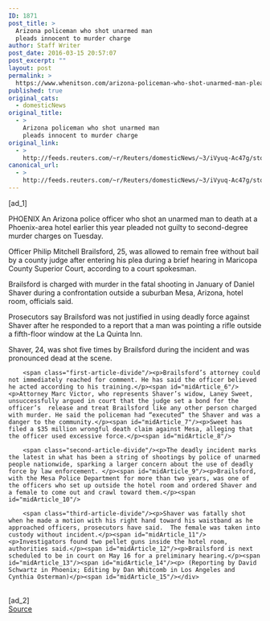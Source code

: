 ```yaml
---
ID: 1871
post_title: >
  Arizona policeman who shot unarmed man
  pleads innocent to murder charge
author: Staff Writer
post_date: 2016-03-15 20:57:07
post_excerpt: ""
layout: post
permalink: >
  https://www.whenitson.com/arizona-policeman-who-shot-unarmed-man-pleads-innocent-to-murder-charge/
published: true
original_cats:
  - domesticNews
original_title:
  - >
    Arizona policeman who shot unarmed man
    pleads innocent to murder charge
original_link:
  - >
    http://feeds.reuters.com/~r/Reuters/domesticNews/~3/iVyuq-Ac47g/story01.htm
canonical_url:
  - >
    http://feeds.reuters.com/~r/Reuters/domesticNews/~3/iVyuq-Ac47g/story01.htm
---
```

 [ad_1]
<br><div id="articleText">
<span id="midArticle_start"/>

<span id="midArticle_0"/><span class="focusParagraph" readability="3"><p><span class="articleLocation">PHOENIX</span> An Arizona police officer who shot an unarmed man to death at a Phoenix-area hotel earlier this year pleaded not guilty to second-degree murder charges on Tuesday.</p></span><span id="midArticle_1"/><p>Officer Philip Mitchell Brailsford, 25, was allowed to  remain free without bail by a county judge after entering his plea during a brief hearing in Maricopa County Superior Court, according to a court spokesman.</p><span id="midArticle_2"/><p>Brailsford is charged with murder in the fatal shooting in January of Daniel Shaver during a confrontation outside a suburban Mesa, Arizona, hotel room, officials said.</p><span id="midArticle_3"/><p>Prosecutors say Brailsford was not justified in using deadly force against Shaver after he responded to a report that a man was pointing a rifle outside a fifth-floor window at the La Quinta Inn.</p><span id="midArticle_4"/><p>Shaver, 24, was shot five times by Brailsford during the incident and was pronounced dead at the scene. </p><span id="midArticle_5"/>
        
        <span class="first-article-divide"/><p>Brailsford’s attorney could not immediately reached for comment. He has said the officer believed he acted according to his training.</p><span id="midArticle_6"/><p>Attorney Marc Victor, who represents Shaver’s widow, Laney Sweet, unsuccessfully argued in court that the judge set a bond for the officer’s  release and treat Brailsford like any other person charged with murder. He said the policeman had “executed” the Shaver and was a danger to the community.</p><span id="midArticle_7"/><p>Sweet has filed a $35 million wrongful death claim against Mesa, alleging that the officer used excessive force.</p><span id="midArticle_8"/>
        
        <span class="second-article-divide"/><p>The deadly incident marks the latest in what has been a string of shootings by police of unarmed people nationwide, sparking a larger concern about the use of deadly force by law enforcement. </p><span id="midArticle_9"/><p>Brailsford, with the Mesa Police Department for more than two years, was one of the officers who set up outside the hotel room and ordered Shaver and a female to come out and crawl toward them.</p><span id="midArticle_10"/>
        
        <span class="third-article-divide"/><p>Shaver was fatally shot when he made a motion with his right hand toward his waistband as he approached officers, prosecutors have said.  The female was taken into custody without incident.</p><span id="midArticle_11"/><p>Investigators found two pellet guns inside the hotel room, authorities said.</p><span id="midArticle_12"/><p>Brailsford is next scheduled to be in court on May 16 for a preliminary hearing.</p><span id="midArticle_13"/><span id="midArticle_14"/><p> (Reporting by David Schwartz in Phoenix; Editing by Dan Whitcomb in Los Angeles and Cynthia Osterman)</p><span id="midArticle_15"/></div>
<br>[ad_2]
<br><a href="http://feeds.reuters.com/~r/Reuters/domesticNews/~3/iVyuq-Ac47g/story01.htm">Source </a>
